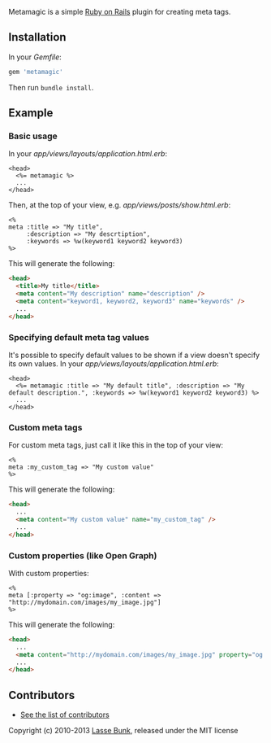 Metamagic is a simple [Ruby on Rails](http://rubyonrails.org) plugin for creating meta tags.

Installation
------------

In your *Gemfile*:

```ruby
gem 'metamagic'
```
  
Then run `bundle install`.

Example
-------

### Basic usage

In your *app/views/layouts/application.html.erb*:

```erb
<head>
  <%= metamagic %>
  ...
</head>
```

Then, at the top of your view, e.g. *app/views/posts/show.html.erb*:

```erb
<%
meta :title => "My title",
     :description => "My descrtiption",
     :keywords => %w(keyword1 keyword2 keyword3)
%>
```

This will generate the following:

```html
<head>
  <title>My title</title>
  <meta content="My description" name="description" />
  <meta content="keyword1, keyword2, keyword3" name="keywords" />
  ...
</head>
```

### Specifying default meta tag values

It's possible to specify default values to be shown if a view doesn't specify its own values. In your *app/views/layouts/application.html.erb*:

```erb
<head>
  <%= metamagic :title => "My default title", :description => "My default description.", :keywords => %w(keyword1 keyword2 keyword3) %>
  ...
</head>
```

### Custom meta tags

For custom meta tags, just call it like this in the top of your view:

```erb
<%
meta :my_custom_tag => "My custom value"
%>
```
  
This will generate the following:

```html
<head>
  ...
  <meta content="My custom value" name="my_custom_tag" />
  ...
</head>
```

### Custom properties (like Open Graph)

With custom properties:

```erb
<%
meta [:property => "og:image", :content => "http://mydomain.com/images/my_image.jpg"]
%>
```

This will generate the following:

```html
<head>
  ...
  <meta content="http://mydomain.com/images/my_image.jpg" property="og:image" />
  ...
</head>
```

Contributors
------------

* [See the list of contributors](https://github.com/lassebunk/metamagic/graphs/contributors)

Copyright (c) 2010-2013 [Lasse Bunk](http://lassebunk.dk), released under the MIT license
